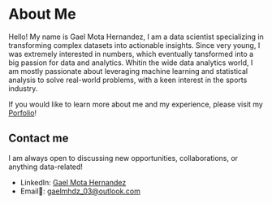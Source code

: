 # About Me
Hello! My name is Gael Mota Hernandez, I am a data scientist specializing in transforming complex datasets into actionable insights. Since very young, I was extremely interested in numbers, which eventually tansformed into a big passion for data and analytics. Whitin the wide data analytics world, I am mostly passionate about leveraging machine learning and statistical analysis to solve real-world problems, with a keen interest in the sports industry.

If you would like to learn more about me and my experience, please visit my [Porfolio](https://gaelmh.github.io/Gael_Portfolio/)!

## Contact me
I am always open to discussing new opportunities, collaborations, or anything data-related!
- LinkedIn: [Gael Mota Hernandez](https://www.linkedin.com/in/gaelmotahernandez/)
- Email📧: [gaelmhdz_03@outlook.com](mailto:gaelmhdz_03@outlook.com)